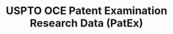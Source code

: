 ---
bigquery: https://console.cloud.google.com/bigquery?p=patents-public-data&d=uspto_oce_pair&page=dataset
citation: 'Graham, S. Marco, A., and Miller, A. (2015). “The USPTO Patent Examination
  Research Dataset: A Window on the Process of Patent Examination.”'
contributors: Graham, S. Marco, A., Miller, A.
cost: None
description: The latest version of PatEx (referred to below as the 2020 release) contains
  detailed information on nearly 11.9 million publicly-viewable provisional and non-provisional
  patent applications to the USPTO and over 4.6 million Patent Cooperation Treaty
  (PCT) applications. It is based on data that OCE downloaded from the Patent Examination
  Data System (PEDS) in April, 2021. The PEDS data are sourced from Public PAIR. The
  first time that OCE used PEDS as the basis of PatEx was for the 2019 release. We
  took the PEDS data and organized it into the familiar PatEx data files, which are
  based on the organization of the Public PAIR portal. The data files include information
  on each application’s characteristics, prosecution history, continuation history,
  claims of foreign priority, patent term adjustment history, publication history,
  and correspondence address information.
documentation: 'For the 2019 and later releases, new technical documentation is available
  https://www.uspto.gov/sites/default/files/documents/PatEx-2019-Technical-Doc.pdf


  A document describing the 2014-2017 data sets is available and can be cited as:
  Graham, Stuart J.H. and Marco, Alan C. and Miller, Richard, The USPTO Patent Examination
  Research Dataset: A Window on the Process of Patent Examination (November 30, 2015).
  Available at SSRN: https://ssrn.com/abstract=2702637.'
last_edit: Mon, 04 Apr 2022 19:06:22 GMT
location: https://www.uspto.gov/ip-policy/economic-research/research-datasets/patent-examination-research-dataset-public-pair
maintained_by: EconomicsData@uspto.gov
related_publications: https://ssrn.com/abstract=29956744, https://ssrn.com/abstract=2702637
schema_fields: '[''inventor_region_code'', ''examiner_name_last'', ''correspondence_postal_code'',
  ''parent_country_code'', ''correspondence_city'', ''examiner_art_unit'', ''correspondence_street_line_1'',
  ''examiner_name_first'', ''event_code'', ''parent_country'', ''foreign_parent_date'',
  ''recorded_date'', ''status_code'', ''correspondence_name_line_2'', ''uspc_subclass'',
  ''inventor_rank'', ''application_number'', ''wipo_pub_number'', ''aia_first_to_file'',
  ''uspc_class'', ''patent_issue_date'', ''earliest_pgpub_date'', ''sequence_number'',
  ''appl_status_date'', ''inventor_address_type'', ''inventor_name_first'', ''inventor_name_middle'',
  ''atty_docket_number'', ''child_application_number'', ''application_number_pair'',
  ''file_location_date'', ''confirm_number'', ''correspondence_country_code'', ''examiner_id'',
  ''application_type'', ''abandon_date'', ''continuation_type'', ''disposal_type'',
  ''inventor_country_name'', ''inventor_country_code'', ''file_location'', ''invention_subject_matter'',
  ''child_filing_date'', ''correspondence_region_code'', ''event_description'', ''foreign_parent_id'',
  ''wipo_pub_date'', ''status_description'', ''small_entity_indicator'', ''patent_number'',
  ''inventor_name_last'', ''parent_application_number'', ''correspondence_region_name'',
  ''appl_status_code'', ''examiner_name_middle'', ''invention_title'', ''earliest_pgpub_number'',
  ''correspondence_country_name'', ''correspondence_name_line_1'', ''parent_filing_date'',
  ''customer_number'', ''correspondence_street_line_2'', ''filing_date'']'
shortname: patex
tags:
- patents
- legal
- history
terms_of_use: 'USPTO’s online databases are not designed or intended to be a source
  for bulk downloads of USPTO data when accessed through the website’s interfaces.
  Individuals, companies, IP addresses, or blocks of IP addresses who, in effect,
  deny or decrease service by generating unusually high numbers of database accesses
  (searches, pages, or hits), whether generated manually or in an automated fashion,
  may be denied access to USPTO servers without notice.


  Bulk data products may be separately obtained from the USPTO, either for free or
  at the cost of dissemination. For details, see information on Electronic Bulk Data
  Products: https://www.uspto.gov/learning-and-resources/electronic-bulk-data-products'
title: USPTO OCE Patent Examination Research Data (PatEx)
uuid: 4342caa7-23af-420c-b2f6-6088f133df6a
---